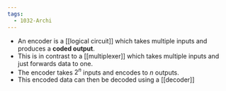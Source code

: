 ```yaml
---
tags:
  - 1032-Archi
---
```

- An encoder is a [[logical circuit]] which takes multiple inputs and produces a **coded output**.
- This is in contrast to a [[multiplexer]] which takes multiple inputs and just forwards data to one.
- The encoder takes $2^n$ inputs and encodes to $n$ outputs.
- This encoded data can then be decoded using a [[decoder]]